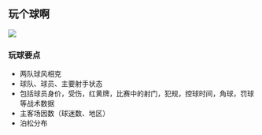 ## 玩个球啊

![](http://www.0513520.com/zb_users/upload/2016/05/20160523213023_88494.jpg)


### 玩球要点
- 两队球风相克
- 球队、球员、主要射手状态
- 包括球员身价，受伤，红黄牌，比赛中的射门，犯规，控球时间，角球，罚球等战术数据
- 主客场因数（球迷数、地区）
- 泊松分布